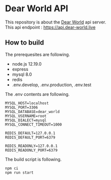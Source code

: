 # Dear World API
This repository is about the [Dear World](https://dear-world.live) api server.  
This api endpoint : https://api.dear-world.live

## How to build
The prerequesites are following.
* node.js 12.19.0
* express
* mysql 8.0
* redis
* .env.develop, .env.production, .env.test

The .env contents are following.
```
MYSQL_HOST=localhost
MYSQL_PORT=3306
MYSQL_DATABASE=dear_world
MYSQL_USERNAME=root
MYSQL_DIALECT=mysql
MYSQL_CONNECT_TIMEOUT=1000

REDIS_DEFAULT=127.0.0.1
REDIS_DEFAULT_PORT=6379

REDIS_READONLY=127.0.0.1
REDIS_READONLY_PORT=6379
```

The build script is following.
```
npm ci
npm run start
```